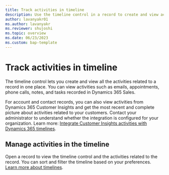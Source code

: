 ```yaml
---
title: Track activities in timeline
description: Use the timeline control in a record to create and view activities related to the record. 
author: lavanyakr01
ms.author: lavanyakr
ms.reviewer: shujoshi
ms.topic: overview 
ms.date: 06/23/2023
ms.custom: bap-template
---    
```


# Track activities in timeline

The timeline control lets you create and view all the activities related to a record in one place. You can view activities such as emails, appointments, phone calls, notes, and tasks recorded in Dynamics 365 Sales.

For account and contact records, you can also view activities from Dynamics 365 Customer Insights and get the most recent and complete picture about activities related to your customers. Contact your administrator to understand whether the integration is configured for your organization. Learn more: [Integrate Customer Insights activities with Dynamics 365 timelines](/dynamics365/customer-insights/activities-in-d365-timeline).

## Manage activities in the timeline

Open a record to view the timeline control and the activities related to the record. You can sort and filter the timeline based on your preferences.
[Learn more about timelines](/power-apps/user/add-activities).